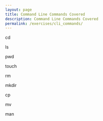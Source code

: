 ```yaml
---
layout: page
title: Command Line Commands Covered
description: Command Line Commands Covered
permalink: /exercises/cli_commands/
---
```


cd

ls

pwd

touch

rm

mkdir

cp

mv

man